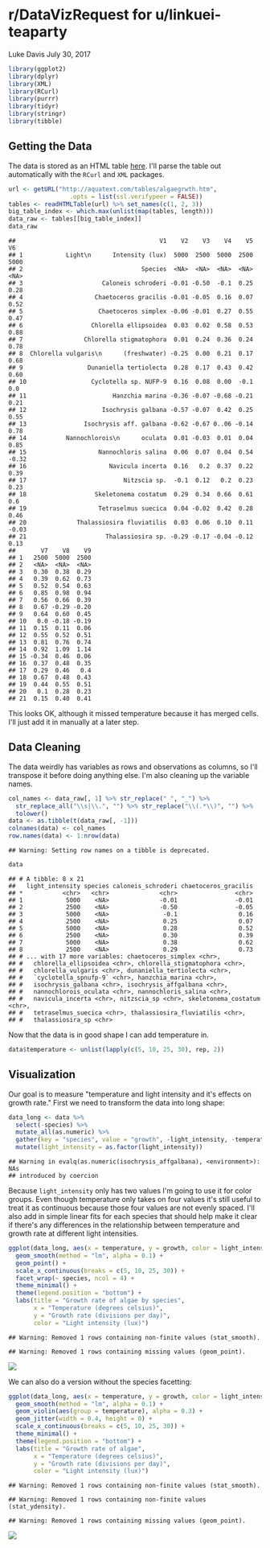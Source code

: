 r/DataVizRequest for u/linkuei-teaparty
================
Luke Davis
July 30, 2017

``` r
library(ggplot2)
library(dplyr)
library(XML)
library(RCurl)
library(purrr)
library(tidyr)
library(stringr)
library(tibble)
```

Getting the Data
----------------

The data is stored as an HTML table [here](http://aquatext.com/tables/algaegrwth.htm). I'll parse the table out automatically with the `RCurl` and `XML` packages.

``` r
url <- getURL("http://aquatext.com/tables/algaegrwth.htm",
                 .opts = list(ssl.verifypeer = FALSE))
tables <- readHTMLTable(url) %>% set_names(c(1, 2, 3))
big_table_index <- which.max(unlist(map(tables, length)))
data_raw <- tables[[big_table_index]]
data_raw
```

    ##                                        V1    V2    V3    V4    V5    V6
    ## 1            Light\n      Intensity (lux)  5000  2500  5000  2500  5000
    ## 2                                 Species  <NA>  <NA>  <NA>  <NA>  <NA>
    ## 3                      Caloneis schroderi -0.01 -0.50  -0.1  0.25  0.28
    ## 4                    Chaetoceros gracilis -0.01 -0.05  0.16  0.07  0.52
    ## 5                     Chaetoceros simplex -0.06 -0.01  0.27  0.55  0.47
    ## 6                   Chlorella ellipsoidea  0.03  0.02  0.58  0.53  0.88
    ## 7                 Chlorella stigmatophora  0.01  0.24  0.36  0.24  0.78
    ## 8  Chlorella vulgaris\n      (freshwater) -0.25  0.00  0.21  0.17  0.68
    ## 9                  Dunaniella tertiolecta  0.28  0.17  0.43  0.42  0.60
    ## 10                  Cyclotella sp. NUFP-9  0.16  0.08  0.00  -0.1   0.0
    ## 11                        Hanzchia marina -0.36 -0.07 -0.68 -0.21  0.21
    ## 12                     Isochrysis galbana -0.57 -0.07  0.42  0.25  0.55
    ## 13                Isochrysis aff. galbana -0.62 -0.67 0..06 -0.14  0.78
    ## 14           Nannochlorois\n      oculata  0.01 -0.03  0.01  0.04  0.85
    ## 15                    Nannochloris salina  0.06  0.07  0.04  0.54 -0.32
    ## 16                       Navicula incerta  0.16   0.2  0.37  0.22  0.39
    ## 17                           Nitzscia sp.  -0.1  0.12   0.2  0.23  0.23
    ## 18                   Skeletonema costatum  0.29  0.34  0.66  0.61   0.6
    ## 19                    Tetraselmus suecica  0.04 -0.02  0.42  0.28  0.46
    ## 20              Thalassiosira fluviatilis  0.03  0.06  0.10  0.11 -0.03
    ## 21                      Thalassiosira sp. -0.29 -0.17 -0.04 -0.12  0.13
    ##       V7    V8    V9
    ## 1   2500  5000  2500
    ## 2   <NA>  <NA>  <NA>
    ## 3   0.30  0.38  0.29
    ## 4   0.39  0.62  0.73
    ## 5   0.52  0.54  0.63
    ## 6   0.85  0.98  0.94
    ## 7   0.56  0.66  0.39
    ## 8   0.67 -0.29 -0.20
    ## 9   0.64  0.60  0.45
    ## 10   0.0 -0.18 -0.19
    ## 11  0.15  0.11  0.06
    ## 12  0.55  0.52  0.51
    ## 13  0.81  0.76  0.74
    ## 14  0.92  1.09  1.14
    ## 15 -0.34  0.46  0.06
    ## 16  0.37  0.48  0.35
    ## 17  0.29  0.46   0.4
    ## 18  0.67  0.48  0.43
    ## 19  0.44  0.55  0.51
    ## 20   0.1  0.28  0.23
    ## 21  0.15  0.40  0.41

This looks OK, although it missed temperature because it has merged cells. I'll just add it in manually at a later step.

Data Cleaning
-------------

The data weirdly has variables as rows and observations as columns, so I'll transpose it before doing anything else. I'm also cleaning up the variable names.

``` r
col_names <- data_raw[, 1] %>% str_replace(" ", "_") %>% 
  str_replace_all("\\s|\\.", "") %>% str_replace("\\(.*\\)", "") %>% 
  tolower()
data <- as.tibble(t(data_raw[, -1]))
colnames(data) <- col_names
row.names(data) <- 1:nrow(data)
```

    ## Warning: Setting row names on a tibble is deprecated.

``` r
data
```

    ## # A tibble: 8 x 21
    ##   light_intensity species caloneis_schroderi chaetoceros_gracilis
    ## *           <chr>   <chr>              <chr>                <chr>
    ## 1            5000    <NA>              -0.01                -0.01
    ## 2            2500    <NA>              -0.50                -0.05
    ## 3            5000    <NA>               -0.1                 0.16
    ## 4            2500    <NA>               0.25                 0.07
    ## 5            5000    <NA>               0.28                 0.52
    ## 6            2500    <NA>               0.30                 0.39
    ## 7            5000    <NA>               0.38                 0.62
    ## 8            2500    <NA>               0.29                 0.73
    ## # ... with 17 more variables: chaetoceros_simplex <chr>,
    ## #   chlorella_ellipsoidea <chr>, chlorella_stigmatophora <chr>,
    ## #   chlorella_vulgaris <chr>, dunaniella_tertiolecta <chr>,
    ## #   `cyclotella_spnufp-9` <chr>, hanzchia_marina <chr>,
    ## #   isochrysis_galbana <chr>, isochrysis_affgalbana <chr>,
    ## #   nannochlorois_oculata <chr>, nannochloris_salina <chr>,
    ## #   navicula_incerta <chr>, nitzscia_sp <chr>, skeletonema_costatum <chr>,
    ## #   tetraselmus_suecica <chr>, thalassiosira_fluviatilis <chr>,
    ## #   thalassiosira_sp <chr>

Now that the data is in good shape I can add temperature in.

``` r
data$temperature <- unlist(lapply(c(5, 10, 25, 30), rep, 2))
```

Visualization
-------------

Our goal is to measure "temperature and light intensity and it's effects on growth rate." First we need to transform the data into long shape:

``` r
data_long <- data %>% 
  select(-species) %>% 
  mutate_all(as.numeric) %>% 
  gather(key = "species", value = "growth", -light_intensity, -temperature) %>% 
  mutate(light_intensity = as.factor(light_intensity))
```

    ## Warning in evalq(as.numeric(isochrysis_affgalbana), <environment>): NAs
    ## introduced by coercion

Because `light_intensity` only has two values I'm going to use it for color groups. Even though temperature only takes on four values it's still useful to treat it as continuous because those four values are not evenly spaced. I'll also add in simple linear fits for each species that should help make it clear if there's any differences in the relationship between temperature and growth rate at different light intensities.

``` r
ggplot(data_long, aes(x = temperature, y = growth, color = light_intensity)) +
  geom_smooth(method = "lm", alpha = 0.1) +
  geom_point() +
  scale_x_continuous(breaks = c(5, 10, 25, 30)) +
  facet_wrap(~ species, ncol = 4) +
  theme_minimal() +
  theme(legend.position = "bottom") +
  labs(title = "Growth rate of algae by species",
       x = "Temperature (degrees celsius)",
       y = "Growth rate (divisions per day)",
       color = "Light intensity (lux)")
```

    ## Warning: Removed 1 rows containing non-finite values (stat_smooth).

    ## Warning: Removed 1 rows containing missing values (geom_point).

![](algae_files/figure-markdown_github-ascii_identifiers/unnamed-chunk-6-1.png)

We can also do a version without the species facetting:

``` r
ggplot(data_long, aes(x = temperature, y = growth, color = light_intensity)) +
  geom_smooth(method = "lm", alpha = 0.1) +
  geom_violin(aes(group = temperature), alpha = 0.3) +
  geom_jitter(width = 0.4, height = 0) +
  scale_x_continuous(breaks = c(5, 10, 25, 30)) +
  theme_minimal() +
  theme(legend.position = "bottom") +
  labs(title = "Growth rate of algae",
       x = "Temperature (degrees celsius)",
       y = "Growth rate (divisions per day)",
       color = "Light intensity (lux)")
```

    ## Warning: Removed 1 rows containing non-finite values (stat_smooth).

    ## Warning: Removed 1 rows containing non-finite values (stat_ydensity).

    ## Warning: Removed 1 rows containing missing values (geom_point).

![](algae_files/figure-markdown_github-ascii_identifiers/unnamed-chunk-7-1.png)

